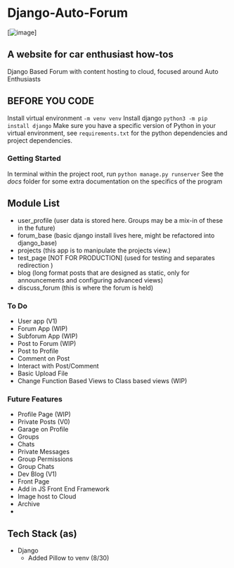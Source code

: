 # Django-Auto-Forum
[![image](https://img.shields.io/github/followers/{username}.svg?style=social&label=Follow&maxAge=2592000)]
## A website for car enthusiast how-tos
Django Based Forum with content hosting to cloud, focused around Auto Enthusiasts

## BEFORE YOU CODE
Install virtual environment `-m venv venv`
Install django `python3 -m pip install django`
Make sure you have a specific version of Python in your virtual environment, 
see `requirements.txt` for the python dependencies and project dependencies.

### Getting Started
In terminal within the project root, run `python manage.py runserver`
See the *docs* folder for some extra documentation on the specifics of the program


## Module List
- user_profile (user data is stored here. Groups may be a mix-in of these in the future)
- forum_base (basic django install lives here, might be refactored into django_base)
- projects (this app is to manipulate the projects view.)
- test_page [NOT FOR PRODUCTION] (used for testing and separates redirection  )
- blog (long format posts that are designed as static, only for announcements and configuring advanced views)
- discuss_forum (this is where the forum is held)
### To Do 
- User app (V1)
- Forum App (WIP)
- Subforum App (WIP)
- Post to Forum (WIP)
- Post to Profile
- Comment on Post
- Interact with Post/Comment
- Basic Upload File 
- Change Function Based Views to Class based views (WIP)
### Future Features
- Profile Page (WIP)
- Private Posts (V0)
- Garage on Profile
- Groups
- Chats
- Private Messages
- Group Permissions
- Group Chats
- Dev Blog (V1)
- Front Page 
- Add in JS Front End Framework
- Image host to Cloud
- Archive
- 

## Tech Stack (as)
- Django
  - Added Pillow to venv (8/30)




